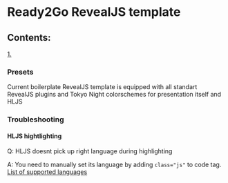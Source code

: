# Ready2Go RevealJS template
## Contents:
[1. ]()

### Presets
Current boilerplate RevealJS template is equipped with all standart RevealJS plugins and Tokyo Night colorschemes for presentation itself and HLJS

### Troubleshooting
#### HLJS hightlighting
Q: HLJS doesnt pick up right language during highlighting

A: You need to manually set its language by adding `class="js"` to code tag. [List of supported languages](https://highlightjs.readthedocs.io/en/latest/supported-languages.html)